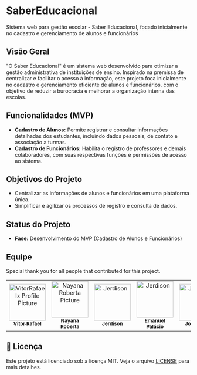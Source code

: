 # SaberEducacional
Sistema web para gestão escolar - Saber Educacional, focado inicialmente no cadastro e gerenciamento de alunos e funcionários

## Visão Geral

"O Saber Educacional" é um sistema web desenvolvido para otimizar a gestão administrativa de instituições de ensino. Inspirado na premissa de centralizar e facilitar o acesso à informação, este projeto foca inicialmente no cadastro e gerenciamento eficiente de alunos e funcionários, com o objetivo de reduzir a burocracia e melhorar a organização interna das escolas.

## Funcionalidades (MVP)

-   **Cadastro de Alunos:** Permite registrar e consultar informações detalhadas dos estudantes, incluindo dados pessoais, de contato e associação a turmas.
-   **Cadastro de Funcionários:** Habilita o registro de professores e demais colaboradores, com suas respectivas funções e permissões de acesso ao sistema.
  
## Objetivos do Projeto

-   Centralizar as informações de alunos e funcionários em uma plataforma única.
-   Simplificar e agilizar os processos de registro e consulta de dados.


  
## Status do Projeto

-   **Fase:** Desenvolvimento do MVP (Cadastro de Alunos e Funcionários)

## Equipe

Special thank you for all people that contributed for this project.

<table>
  <tr>
    <td align="center">
      <a href="#">
        <img src="https://avatars.githubusercontent.com/u/117601283?v=4" width="100px;" alt="VitorRafaelx Profile Picture"/><br>
        <sub>
          <b>Vitor Rafael</b>
        </sub>
      </a>
    </td>
    <td align="center">
      <a href="#">
        <img src="https://avatars.githubusercontent.com/u/169853314?v=4" width="100px;" alt="Nayana Roberta Picture"/><br>
        <sub>
          <b>Nayana Roberta</b>
        </sub>
      </a>
    </td>
    <td align="center">
      <a href="#">
        <img src="https://avatars.githubusercontent.com/u/197955069?v=4" width="100px;" alt="Jerdison"/><br>
        <sub>
          <b>Jerdison</b>
        </sub>
      </a>
    </td>
      <td align="center">
      <a href="#">
        <img src="https://avatars.githubusercontent.com/u/169839417?s=64&v=4" width="100px;" alt="Jerdison"/><br>
        <sub>
          <b>Emanuel Palácio</b>
        </sub>
      </a>
    </td>
    <td align="center">
      <a href="#">
        <img src="https://avatars.githubusercontent.com/u/165864220?s=64&v=4" width="100px;" alt="Jerdison"/><br>
        <sub>
          <b>Jorge Luiz</b>
        </sub>
      </a>
    </td>
  </tr>
</table>

## 📄 Licença

Este projeto está licenciado sob a licença MIT. Veja o arquivo [LICENSE](LICENSE) para mais detalhes.

